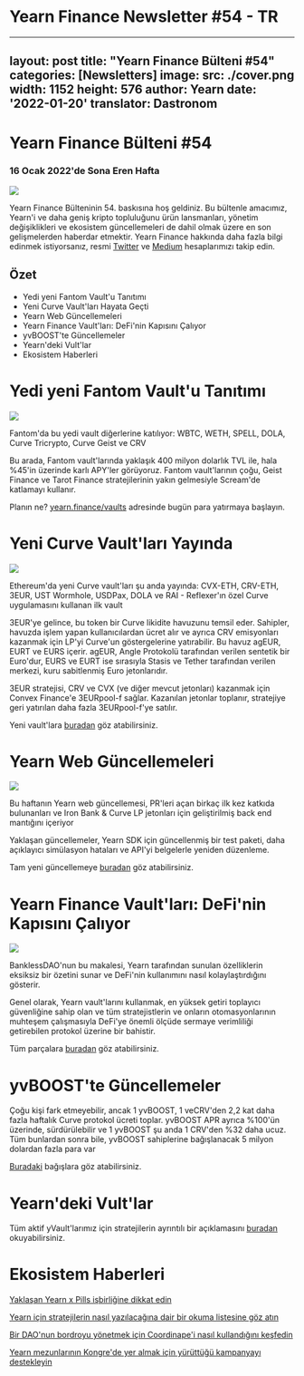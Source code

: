 # Yearn Finance Newsletter #54 - TR
---
layout: post
title: "Yearn Finance Bülteni #54"
categories: [Newsletters]
image:
  src: ./cover.png
  width: 1152
  height: 576
author: Yearn
date: '2022-01-20'
translator: Dastronom
---
# Yearn Finance Bülteni #54

### 16 Ocak 2022'de Sona Eren Hafta

![](image1.png)

Yearn Finance Bülteninin 54. baskısına hoş geldiniz. Bu bültenle amacımız, Yearn'i ve daha geniş kripto topluluğunu ürün lansmanları, yönetim değişiklikleri ve ekosistem güncellemeleri de dahil olmak üzere en son gelişmelerden haberdar etmektir. Yearn Finance hakkında daha fazla bilgi edinmek istiyorsanız, resmi [Twitter](https://twitter.com/iearnfinance) ve [Medium](https://medium.com/iearn) hesaplarımızı takip edin.

## Özet

- Yedi yeni Fantom Vault'u Tanıtımı
- Yeni Curve Vault'ları Hayata Geçti
- Yearn Web Güncellemeleri
- Yearn Finance Vault'ları: DeFi'nin Kapısını Çalıyor
- yvBOOST'te Güncellemeler
- Yearn'deki Vult'lar
- Ekosistem Haberleri

# Yedi yeni Fantom Vault'u Tanıtımı

![](image2.png)

Fantom'da bu yedi vault diğerlerine katılıyor: WBTC, WETH, SPELL, DOLA, Curve Tricrypto, Curve Geist ve CRV

Bu arada, Fantom vault'larında yaklaşık 400 milyon dolarlık TVL ile, hala %45'in üzerinde karlı APY'ler görüyoruz. Fantom vault'larının çoğu, Geist Finance ve Tarot Finance stratejilerinin yakın gelmesiyle Scream'de katlamayı kullanır.

Planın ne? [yearn.finance/vaults](https://yearn.finance/vaults) adresinde bugün para yatırmaya başlayın.

# Yeni Curve Vault'ları Yayında

![](image3.png)

Ethereum'da yeni Curve vault'ları şu anda yayında: CVX-ETH, CRV-ETH, 3EUR, UST Wormhole, USDPax, DOLA ve RAI - Reflexer'ın özel Curve uygulamasını kullanan ilk vault

3EUR'ye gelince, bu token bir Curve likidite havuzunu temsil eder. Sahipler, havuzda işlem yapan kullanıcılardan ücret alır ve ayrıca CRV emisyonları kazanmak için LP'yi Curve'un göstergelerine yatırabilir. Bu havuz agEUR, EURT ve EURS içerir. agEUR, Angle Protokolü tarafından verilen sentetik bir Euro'dur, EURS ve EURT ise sırasıyla Stasis ve Tether tarafından verilen merkezi, kuru sabitlenmiş Euro jetonlarıdır.

3EUR stratejisi, CRV ve CVX (ve diğer mevcut jetonları) kazanmak için Convex Finance'e 3EURpool-f sağlar. Kazanılan jetonlar toplanır, stratejiye geri yatırılan daha fazla 3EURpool-f'ye satılır.

Yeni vault'lara [buradan](https://yearn.finance/#/vaults) göz atabilirsiniz.

#  Yearn Web Güncellemeleri

![](image4.png)

Bu haftanın Yearn web güncellemesi, PR'leri açan birkaç ilk kez katkıda bulunanları ve Iron Bank & Curve LP jetonları için geliştirilmiş back end mantığını içeriyor

Yaklaşan güncellemeler, Yearn SDK için güncellenmiş bir test paketi, daha açıklayıcı simülasyon hataları ve API'yi belgelerle yeniden düzenleme.

Tam yeni güncellemeye [buradan](https://yearnweb.substack.com/p/yearn-web-engineering-update) göz atabilirsiniz.

# Yearn Finance Vault'ları: DeFi'nin Kapısını Çalıyor

![](image5.png)

BanklessDAO'nun bu makalesi, Yearn tarafından sunulan özelliklerin eksiksiz bir özetini sunar ve DeFi'nin kullanımını nasıl kolaylaştırdığını gösterir.

Genel olarak, Yearn vault'larını kullanmak, en yüksek getiri toplayıcı güvenliğine sahip olan ve tüm stratejistlerin ve onların otomasyonlarının muhteşem çalışmasıyla DeFi'ye önemli ölçüde sermaye verimliliği getirebilen protokol üzerine bir bahistir.

Tüm parçalara [buradan](https://medium.com/bankless-dao/yearn-finance-vaults-knockin-on-defi-s-door-f5e9f56f669a) göz atabilirsiniz.

# yvBOOST'te Güncellemeler

Çoğu kişi fark etmeyebilir, ancak 1 yvBOOST, 1 veCRV'den 2,2 kat daha fazla haftalık Curve protokol ücreti toplar. yvBOOST APR ayrıca %100'ün üzerinde, sürdürülebilir ve 1 yvBOOST şu anda 1 CRV'den %32 daha ucuz. Tüm bunlardan sonra bile, yvBOOST sahiplerine bağışlanacak 5 milyon dolardan fazla para var

[Buradaki](https://etherscan.io/address/0xdf270b48829e0f05211f3a33e5dc0a84f7247fbe) bağışlara göz atabilirsiniz.

# Yearn'deki Vult'lar

Tüm aktif yVault'larımız için stratejilerin ayrıntılı bir açıklamasını [buradan](https://medium.com/yearn-state-of-the-vaults/the-vaults-at-yearn-9237905ffed3) okuyabilirsiniz.

# Ekosistem Haberleri

[Yaklaşan Yearn x Pills işbirliğine dikkat edin](https://twitter.com/bantg/status/1482764820265029633)

[Yearn için stratejilerin nasıl yazılacağına dair bir okuma listesine göz atın](9https://twitter.com/sjkelleyjr/status/1481664381054177281)

[Bir DAO'nun bordroyu yönetmek için Coordinape'i nasıl kullandığını keşfedin](https://twitter.com/jkey_eth/status/1479642151730356226)

[Yearn mezunlarının Kongre'de yer almak için yürüttüğü kampanyayı destekleyin](https://twitter.com/mattdwest/status/1481083902580166656)
